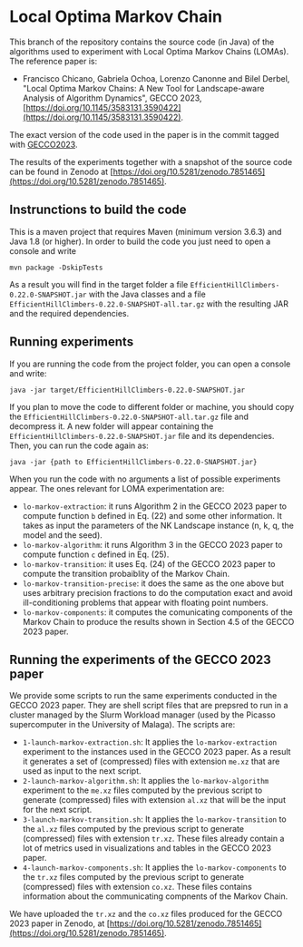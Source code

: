# Local Optima Markov Chain

This branch of the repository contains the source code (in Java) of the algorithms used to experiment with Local Optima Markov Chains (LOMAs). The reference paper is:

* Francisco Chicano, Gabriela Ochoa, Lorenzo Canonne and Bilel Derbel, "Local Optima Markov Chains: A New Tool for Landscape-aware Analysis of Algorithm Dynamics", GECCO 2023,
[https://doi.org/10.1145/3583131.3590422](https://doi.org/10.1145/3583131.3590422).

The exact version of the code used in the paper is in the commit tagged with [GECCO2023](https://github.com/jfrchicanog/EfficientHillClimbers/tree/GECCO2023).

The results of the experiments together with a snapshot of the source code can be found in Zenodo at [https://doi.org/10.5281/zenodo.7851465](https://doi.org/10.5281/zenodo.7851465).

## Instrunctions to build the code

This is a maven project that requires Maven (minimum version 3.6.3) and Java 1.8 (or higher). In order to build the code you just need to open a console and write
```
mvn package -DskipTests
```
As a result you will find in the target folder a file `EfficientHillClimbers-0.22.0-SNAPSHOT.jar` with the Java classes and a file `EfficientHillClimbers-0.22.0-SNAPSHOT-all.tar.gz`
with the resulting JAR and the required dependencies.

## Running experiments

If you are running the code from the project folder, you can open a console and write:
```
java -jar target/EfficientHillClimbers-0.22.0-SNAPSHOT.jar
```

If you plan to move the code to different folder or machine, you should copy the `EfficientHillClimbers-0.22.0-SNAPSHOT-all.tar.gz` file and decompress it. A new folder will appear containing the `EfficientHillClimbers-0.22.0-SNAPSHOT.jar` file and its dependencies. Then, you can run the code again as:
```
java -jar {path to EfficientHillClimbers-0.22.0-SNAPSHOT.jar}
```

When you run the code with no arguments a list of possible experiments appear. The ones relevant for LOMA experimentation are:
* `lo-markov-extraction`: it runs Algorithm 2 in the GECCO 2023 paper to compute function `b` defined in Eq. (22) and some other information. It takes as input the parameters of the NK Landscape instance (n, k, q, the model and the seed).
* `lo-markov-algorithm`: it runs Algorithm 3 in the GECCO 2023 paper to compute function `c` defined in Eq. (25).
* `lo-markov-transition`: it uses Eq. (24) of the GECCO 2023 paper to compute the transition probaiblity of the Markov Chain.
* `lo-markov-transition-precise`: it does the same as the one above but uses arbitrary precision fractions to do the computation exact and avoid ill-conditioning problems that appear with floating point numbers.
* `lo-markov-components`: it computes the comunicating components of the Markov Chain to produce the results shown in Section 4.5 of the GECCO 2023 paper.

## Running the experiments of the GECCO 2023 paper

We provide some scripts to run the same experiments conducted in the GECCO 2023 paper. They are shell script files that are prepsred to run in a cluster managed by the Slurm Workload manager (used by the Picasso supercomputer in the University of Malaga). The scripts are:
* `1-launch-markov-extraction.sh`: It applies the `lo-markov-extraction` experiment to the instances used in the GECCO 2023 paper. As a result it generates a set of (compressed) files with extension `me.xz` that are used as input to the next script.
* `2-launch-markov-algorithm.sh`: It applies the `lo-markov-algorithm` experiment to the `me.xz` files computed by the previous script to generate (compressed) files with extension `al.xz` that will be the input for the next script.
* `3-launch-markov-transition.sh`: It applies the `lo-markov-transition` to the `al.xz` files computed by the previous script to generate (compressed) files with extension `tr.xz`. These files already contain a lot of metrics used in visualizations and tables in the GECCO 2023 paper.
* `4-launch-markov-components.sh`: It applies the `lo-markov-components` to the `tr.xz` files computed by the previous script to generate (compressed) files with extension `co.xz`. These files contains information about the communicating compnents of the Markov Chain.

We have uploaded the `tr.xz` and the `co.xz` files produced for the GECCO 2023 paper in Zenodo, at [https://doi.org/10.5281/zenodo.7851465](https://doi.org/10.5281/zenodo.7851465).

